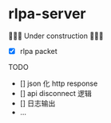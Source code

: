 # rlpa-server

🚧🚧🚧 Under construction 🚧🚧🚧

- [x] rlpa packet

TODO
- [] json 化 http response
- [] api disconnect 逻辑
- [] 日志输出
- ...